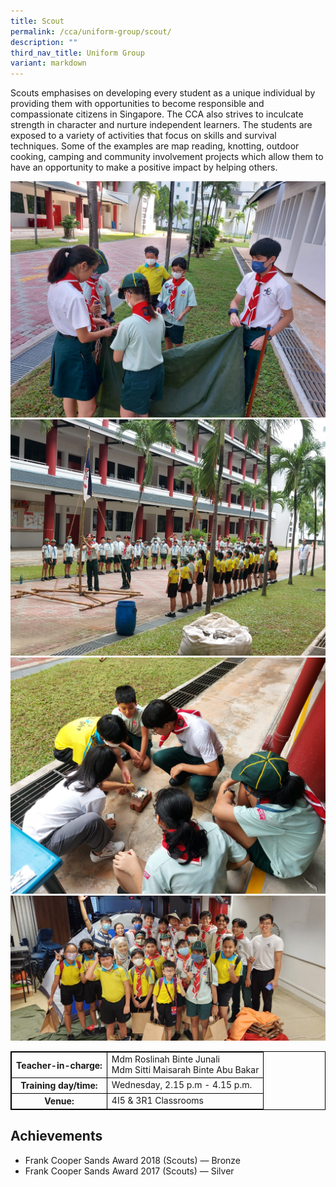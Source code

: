 ```yaml
---
title: Scout
permalink: /cca/uniform-group/scout/
description: ""
third_nav_title: Uniform Group
variant: markdown
---
```

<style>
table {
  border-collapse: collapse;
  border: 1px solid black;
} 

th,td {
  border: 1px solid black;
}
table.c {
  table-layout: auto;
  width: 100%;  
}
	</style>
Scouts emphasises on developing every student as a unique individual by providing them with opportunities to become responsible and compassionate citizens in Singapore. The CCA also strives to inculcate strength in character and nurture independent learners. The students are exposed to a variety of activities that focus on skills and survival techniques. Some of the examples are map reading, knotting, outdoor cooking, camping and community involvement projects which allow them to have an opportunity to make a positive impact by helping others.


![](/images/CCA/2a8c3c30-723a-4d32-9171-329dc94ff134.JPG)
![](/images/CCA/8bd44475-a13a-44ae-b075-c9620820992e.JPG)
![](/images/CCA/b711a21a-dcc2-4988-ac9b-d624f40e44cd.JPG)
![](/images/CCA/94860eda-b2a1-4bb7-8c3b-1e7180f6ae3d.JPG)


<table class="c">
  <tbody><tr>
    <th>Teacher-in-charge:</th>
    <td>Mdm Roslinah Binte Junali <br> Mdm Sitti Maisarah Binte Abu Bakar</td>
  </tr>
  <tr>
    <th>Training day/time:</th>
    <td>Wednesday, 2.15 p.m - 4.15 p.m.</td>
  </tr>
  <tr>
    <th>Venue:</th>
    <td>4I5 &amp; 3R1 Classrooms</td>
  </tr>	
</tbody></table>



Achievements
------------

*   Frank Cooper Sands Award 2018 (Scouts) — Bronze
*   Frank Cooper Sands Award 2017 (Scouts) — Silver